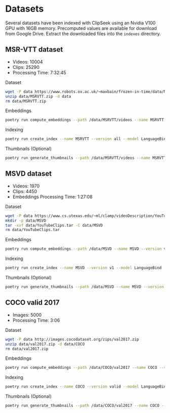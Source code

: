 # Datasets

Several datasets have been indexed with ClipSeek using an Nvidia V100 GPU with 16GB memory. Precomputed values are available for download from Google Drive. Extract the downloaded files into the `indexes` directory.

## MSR-VTT dataset
- Videos: 10004
- Clips: 25290
- Processing Time: 7:32:45

Dataset
```bash
wget -P data https://www.robots.ox.ac.uk/~maxbain/frozen-in-time/data/MSRVTT.zip
unzip data/MSRVTT.zip -d data
rm data/MSRVTT.zip
```

Embeddings
```bash
poetry run compute_embeddings --path /data/MSRVTT/videos --name MSRVTT --version all --mode video+audio --model LanguageBind --batch-size 64
```

Indexing
```bash
poetry run create_index --name MSRVTT --version all --model LanguageBind
```

Thumbnails (Optional)
```bash
poetry run generate_thumbnails --path /data/MSRVTT/videos --name MSRVTT --version all
```

## MSVD dataset
- Videos: 1970 
- Clips: 4450 
- Embeddings Processing Time: 1:27:08

Dataset
```bash
wget -P data https://www.cs.utexas.edu/~ml/clamp/videoDescription/YouTubeClips.tar
mkdir -p data/MSVD
tar -xvf data/YouTubeClips.tar -C data/MSVD
rm data/YouTubeClips.tar
```

Embeddings
```bash
poetry run compute_embeddings --path /data/MSVD --name MSVD --version v1 --mode video+audio --model LanguageBind --batch-size 64
```

Indexing
```bash
poetry run create_index --name MSVD --version v1 --model LanguageBind
```

Thumbnails (Optional)
```bash
poetry run generate_thumbnails --path /data/MSVD --name MSVD --version v1
```

## COCO valid 2017
- Images: 5000
- Processing Time: 3:06

Dataset
```bash
wget -P data http://images.cocodataset.org/zips/val2017.zip
unzip data/val2017.zip -d data/COCO
rm data/val2017.zip
```

Embeddings
```bash
poetry run compute_embeddings --path /data/COCO/val2017 --name COCO --version valid --mode image --model LanguageBind --batch-size 512
```

Indexing
```bash
poetry run create_index --name COCO --version valid --model LanguageBind
```

Thumbnails (Optional)
```bash
poetry run generate_thumbnails --path /data/COCO/val2017 --name COCO --version valid
```